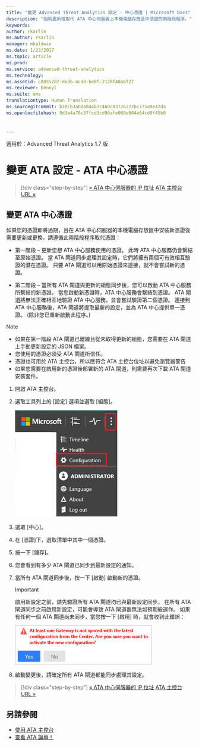 ```yaml
---
title: "變更 Advanced Threat Analytics 設定 - 中心憑證 | Microsoft Docs"
description: "說明更新或取代 ATA 中心伺服器上本機電腦存放區中憑證的兩階段程序。"
keywords: 
author: rkarlin
ms.author: rkarlin
manager: mbaldwin
ms.date: 1/23/2017
ms.topic: article
ms.prod: 
ms.service: advanced-threat-analytics
ms.technology: 
ms.assetid: c8855287-de3b-4cdd-be8f-2128f48a6f27
ms.reviewer: bennyl
ms.suite: ems
translationtype: Human Translation
ms.sourcegitcommit: b28cb3a0da844b7c460c03726222bc775a9e47da
ms.openlocfilehash: 9d3e4a76c37fcd3cd90afe068e904e64cd9f45b0


---
```


適用於︰Advanced Threat Analytics 1.7 版



# <a name="change-ata-configuration---ata-center-certificate"></a>變更 ATA 設定 - ATA 中心憑證

>[!div class="step-by-step"]
[« ATA 中心伺服器的 IP 位址](modifying-ata-config-centerip.md)
[ATA 主控台 URL »](modifying-ata-config-consoleurl.md)

## <a name="change-the-ata-center-certificate"></a>變更 ATA 中心憑證
如果您的憑證即將過期，且在 ATA 中心伺服器的本機電腦存放區中安裝新憑證後需要更新或更換，請遵循此兩階段程序取代憑證︰

-   第一階段 – 更新您想 ATA 中心服務使用的憑證。 此時 ATA 中心服務仍會繫結至原始憑證。 當 ATA 閘道同步處理其設定時，它們將擁有兩個可有效相互驗證的潛在憑證。 只要 ATA 閘道可以用原始憑證來連接，就不會嘗試新的憑證。

-   第二階段 – 當所有 ATA 閘道與更新的組態同步後，您可以啟動 ATA 中心服務所繫結的新憑證。 當您啟動新憑證時，ATA 中心服務會繫結到憑證。 ATA 閘道將無法正確相互地驗證 ATA 中心服務，並會嘗試驗證第二個憑證。 連接到 ATA 中心服務後，ATA 閘道將提取最新的設定，並為 ATA 中心提供單一憑證。 (除非您已重新啟動此程序。)

> [!NOTE]
> -   如果在第一階段 ATA 閘道已離線且從未取得更新的組態，您需要在 ATA 閘道上手動更新設定的 JSON 檔案。
> -   您使用的憑證必須受 ATA 閘道所信任。
> -   憑證也可用於 ATA 主控台，所以應符合 ATA 主控台位址以避免瀏覽器警告
> -   如果您需要在啟用新的憑證後部署新的 ATA 閘道，則需要再次下載 ATA 閘道安裝套件。

1.  開啟 ATA 主控台。

2.  選取工具列上的 [設定] 選項並選取 [組態]。

    ![ATA 組態設定圖示](media/ATA-config-icon.JPG)

3.  選取 [中心]。

4.  在 [憑證]下，選取清單中其中一個憑證。

5.  按一下 [儲存]。

6.  您會看到有多少 ATA 閘道已同步到最新設定的通知。

7.  當所有 ATA 閘道同步後，按一下 [啟動] 啟動新的憑證。
    >[!IMPORTANT]
    >啟用新設定之前，請先驗證所有 ATA 閘道均已與最新設定同步。 在所有 ATA 閘道同步之前啟用新設定，可能會導致 ATA 閘道器無法如預期般運作。 如果有任何一個 ATA 閘道尚未同步，當您按一下 [啟用] 時，就會收到此錯誤︰
    >
    >    ![ATA 閘道同步錯誤](media/ataGW-not-synced.png)

8.  啟動變更後，請確定所有 ATA 閘道都能同步處理其設定。

>[!div class="step-by-step"]
[« ATA 中心伺服器的 IP 位址](modifying-ata-config-centerip.md)
[ATA 主控台 URL »](modifying-ata-config-consoleurl.md)

## <a name="see-also"></a>另請參閱
- [使用 ATA 主控台](working-with-ata-console.md)
- [查看 ATA 論壇！](https://aka.ms/ata-forum)



<!--HONumber=Feb17_HO1-->


